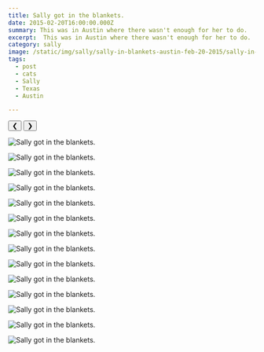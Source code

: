 ```yaml
---
title: Sally got in the blankets.
date: 2015-02-20T16:00:00.000Z
summary: This was in Austin where there wasn't enough for her to do.
excerpt:  This was in Austin where there wasn't enough for her to do.
category: sally
image: /static/img/sally/sally-in-blankets-austin-feb-20-2015/sally-in-blankets-feb-20-2015-01.jpg
tags:
  - post 
  - cats 
  - Sally
  - Texas
  - Austin

---
```


<div id="viewport">
    <button id="buttonPrevious">&#10094;</button>
    <button id="buttonNext">&#10095;</button>

![Sally got in the blankets.](/static/img/sally/sally-in-blankets-austin-feb-20-2015/sally-in-blankets-feb-20-2015-01.jpg "Sally got in the blankets.")

![Sally got in the blankets.](/static/img/sally/sally-in-blankets-austin-feb-20-2015/sally-in-blankets-feb-20-2015-02.jpg "Sally got in the blankets.")

![Sally got in the blankets.](/static/img/sally/sally-in-blankets-austin-feb-20-2015/sally-in-blankets-feb-20-2015-03.jpg "Sally got in the blankets.")

![Sally got in the blankets.](/static/img/sally/sally-in-blankets-austin-feb-20-2015/sally-in-blankets-feb-20-2015-04.jpg "Sally got in the blankets.")

![Sally got in the blankets.](/static/img/sally/sally-in-blankets-austin-feb-20-2015/sally-in-blankets-feb-20-2015-05.jpg "Sally got in the blankets.")

![Sally got in the blankets.](/static/img/sally/sally-in-blankets-austin-feb-20-2015/sally-in-blankets-feb-20-2015-06.jpg "Sally got in the blankets.")

![Sally got in the blankets.](/static/img/sally/sally-in-blankets-austin-feb-20-2015/sally-in-blankets-feb-20-2015-07.jpg "Sally got in the blankets.")

![Sally got in the blankets.](/static/img/sally/sally-in-blankets-austin-feb-20-2015/sally-in-blankets-feb-20-2015-08.jpg "Sally got in the blankets.")

![Sally got in the blankets.](/static/img/sally/sally-in-blankets-austin-feb-20-2015/sally-in-blankets-feb-20-2015-09.jpg "Sally got in the blankets.")

![Sally got in the blankets.](/static/img/sally/sally-in-blankets-austin-feb-20-2015/sally-in-blankets-feb-20-2015-10.jpg "Sally got in the blankets.")

![Sally got in the blankets.](/static/img/sally/sally-in-blankets-austin-feb-20-2015/sally-in-blankets-feb-20-2015-11.jpg "Sally got in the blankets.")

![Sally got in the blankets.](/static/img/sally/sally-in-blankets-austin-feb-20-2015/sally-in-blankets-feb-20-2015-12.jpg "Sally got in the blankets.")

![Sally got in the blankets.](/static/img/sally/sally-in-blankets-austin-feb-20-2015/sally-in-blankets-feb-20-2015-15.jpg "Sally got in the blankets.")

![Sally got in the blankets.](/static/img/sally/sally-in-blankets-austin-feb-20-2015/sally-in-blankets-feb-20-2015-16.jpg "Sally got in the blankets.")

</div>
<div id="caption"></div>